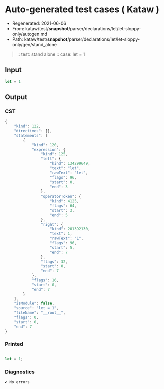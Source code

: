 # Auto-generated test cases ( Kataw )
- Regenerated: 2021-06-06
- From: kataw/test/__snapshot__/parser/declarations/let/let-sloppy-only/autogen.md
- Path: kataw/test/__snapshot__/parser/declarations/let/let-sloppy-only/gen/stand_alone
> :: test: stand alone
> :: case: let = 1
## Input

`````js
let = 1
`````
## Output

### CST

```javascript
{
    "kind": 122,
    "directives": [],
    "statements": [
        {
            "kind": 120,
            "expression": {
                "kind": 125,
                "left": {
                    "kind": 134299649,
                    "text": "let",
                    "rawText": "let",
                    "flags": 96,
                    "start": 0,
                    "end": 3
                },
                "operatorToken": {
                    "kind": 4125,
                    "flags": 64,
                    "start": 3,
                    "end": 5
                },
                "right": {
                    "kind": 201392130,
                    "text": 1,
                    "rawText": "1",
                    "flags": 96,
                    "start": 5,
                    "end": 7
                },
                "flags": 32,
                "start": 0,
                "end": 7
            },
            "flags": 16,
            "start": 0,
            "end": 7
        }
    ],
    "isModule": false,
    "source": "let = 1",
    "fileName": "__root__",
    "flags": 0,
    "start": 0,
    "end": 7
}
```

### Printed

```javascript

let = 1;
```

### Diagnostics

```javascript
✔ No errors
```

